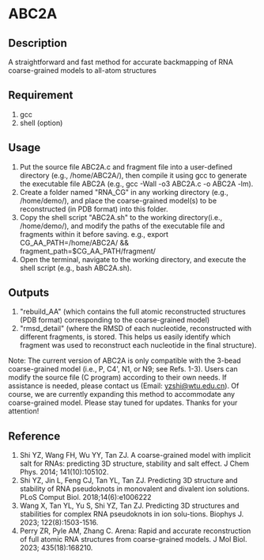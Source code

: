 # ABC2A
## Description 
A straightforward and fast method for accurate backmapping of RNA coarse-grained models to all-atom structures
## Requirement
1. gcc
2. shell (option)
## Usage
1. Put the source file ABC2A.c and fragment file into a user-defined directory (e.g., /home/ABC2A/), then compile it using gcc to generate the executable file ABC2A (e.g., gcc -Wall -o3 ABC2A.c -o ABC2A -lm).
2. Create a folder named "RNA_CG" in any working directory (e.g., /home/demo/), and place the coarse-grained model(s) to be reconstructed (in PDB format) into this folder.
3. Copy the shell script "ABC2A.sh" to the working directory(i.e., /home/demo/), and modify the paths of the executable file and fragments within it before saving.
   e.g., export CG_AA_PATH=/home/ABC2A/   &&   fragment_path=$CG_AA_PATH/fragment/
4. Open the terminal, navigate to the working directory, and execute the shell script (e.g., bash ABC2A.sh).
## Outputs
1. "rebuild_AA" (which contains the full atomic reconstructed structures (PDB format) corresponding to the coarse-grained model)
2. "rmsd_detail" (where the RMSD of each nucleotide, reconstructed with different fragments, is stored. This helps us easily identify which fragment was used to reconstruct each nucleotide in the final structure).

Note: The current version of ABC2A is only compatible with the 3-bead coarse-grained model (i.e., P, C4', N1, or N9; see Refs. 1-3). Users can modify the source file (C program) according to their own needs. If assistance is needed, please contact us (Email: yzshi@wtu.edu.cn). Of course, we are currently expanding this method to accommodate any coarse-grained model. Please stay tuned for updates. Thanks for your attention!
## Reference
1. Shi YZ, Wang FH, Wu YY, Tan ZJ. A coarse-grained model with implicit salt for RNAs: predicting 3D structure, stability and salt effect. J Chem Phys. 2014; 141(10):105102. 
2. Shi YZ, Jin L, Feng CJ, Tan YL, Tan ZJ. Predicting 3D structure and stability of RNA pseudoknots in monovalent and divalent ion solutions. PLoS Comput Biol. 2018;14(6):e1006222
3. Wang X, Tan YL, Yu S, Shi YZ, Tan ZJ. Predicting 3D structures and stabilities for complex RNA pseudoknots in ion solu-tions. Biophys J. 2023; 122(8):1503-1516.
4. Perry ZR, Pyle AM, Zhang C. Arena: Rapid and accurate reconstruction of full atomic RNA structures from coarse-grained models. J Mol Biol. 2023; 435(18):168210. 
